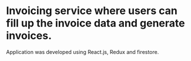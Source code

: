 # Invoicing service where users can fill up the invoice data and generate invoices.
Application was developed using React.js, Redux and firestore.
